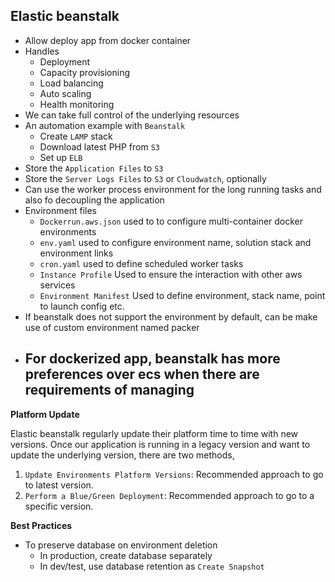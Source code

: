 ## Elastic beanstalk

- Allow deploy app from docker container
- Handles
  - Deployment
  - Capacity provisioning
  - Load balancing
  - Auto scaling
  - Health monitoring
- We can take full control of the underlying resources
- An automation example with `Beanstalk`
  - Create `LAMP` stack
  - Download latest PHP from `S3`
  - Set up `ELB`
- Store the `Application Files` to `S3`
- Store the `Server Logs Files` to `S3` or `Cloudwatch`, optionally
- Can use the worker process environment for the long running tasks and also fo decoupling the application
- Environment files
  - `Dockerrun.aws.json` used to to configure multi-container docker environments
  - `env.yaml` used to configure environment name, solution stack and environment links
  - `cron.yaml` used to define scheduled worker tasks
  - `Instance Profile` Used to ensure the interaction with other aws services
  - `Environment Manifest` Used to define environment, stack name, point to launch config etc.
- If beanstalk does not support the environment by default, can be make use of custom environment named packer
- For dockerized app, beanstalk has more preferences over ecs when there are requirements of managing
  - 

**Platform Update**

Elastic beanstalk regularly update their platform time to time with new versions. Once our application is running in a legacy version and want to update the underlying version, there are two methods,

1. `Update Environments Platform Versions`: Recommended approach to go to latest version.
2. `Perform a Blue/Green Deployment`: Recommended approach to go to a specific version.

**Best Practices**

- To preserve database on environment deletion
  - In production, create database separately
  - In dev/test, use database retention as `Create Snapshot`
